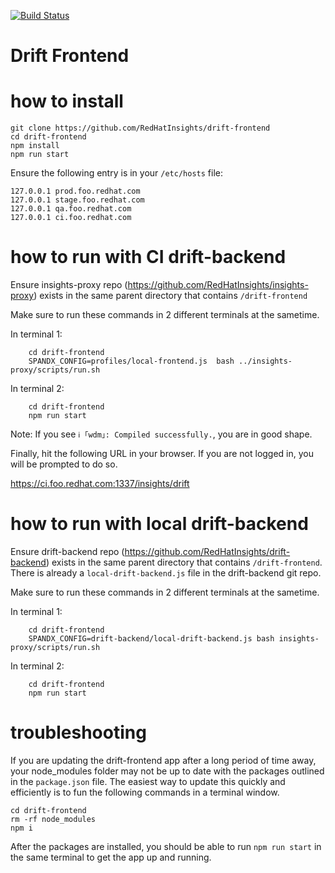 [![Build Status](https://travis-ci.org/RedHatInsights/insights-frontend-starter-app.svg?branch=master)](https://travis-ci.org/RedHatInsights/insights-frontend-starter-app)

# Drift Frontend

# how to install

```
git clone https://github.com/RedHatInsights/drift-frontend
cd drift-frontend
npm install
npm run start
```

Ensure the following entry is in your `/etc/hosts` file:
```
127.0.0.1 prod.foo.redhat.com
127.0.0.1 stage.foo.redhat.com
127.0.0.1 qa.foo.redhat.com
127.0.0.1 ci.foo.redhat.com
```


# how to run with CI drift-backend

Ensure insights-proxy repo (https://github.com/RedHatInsights/insights-proxy) exists in the same parent directory that contains `/drift-frontend`

Make sure to run these commands in 2 different terminals at the sametime.

In terminal 1:
```
    cd drift-frontend
    SPANDX_CONFIG=profiles/local-frontend.js  bash ../insights-proxy/scripts/run.sh
```

In terminal 2:
```
    cd drift-frontend
    npm run start
```
Note: If you see `ℹ ｢wdm｣: Compiled successfully.`, you are in good shape.

Finally, hit the following URL in your browser. If you are not logged in, you will be prompted to do so.

https://ci.foo.redhat.com:1337/insights/drift


# how to run with local drift-backend

Ensure drift-backend repo (https://github.com/RedHatInsights/drift-backend) exists in the same parent directory that contains `/drift-frontend`. There is already a `local-drift-backend.js` file in the drift-backend git repo.

Make sure to run these commands in 2 different terminals at the sametime.

In terminal 1:

```
    cd drift-frontend
    SPANDX_CONFIG=drift-backend/local-drift-backend.js bash insights-proxy/scripts/run.sh
```

In terminal 2:

```
    cd drift-frontend
    npm run start
```

# troubleshooting

If you are updating the drift-frontend app after a long period of time away, your node_modules folder may not be up to date with the packages outlined in the `package.json` file. The easiest way to update this quickly and efficiently is to fun the following commands in a terminal window.
```
cd drift-frontend
rm -rf node_modules
npm i
```

After the packages are installed, you should be able to run `npm run start` in the same terminal to get the app up and running.
